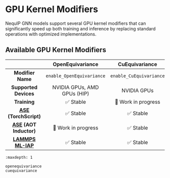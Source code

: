 # GPU Kernel Modifiers

NequIP GNN models support several GPU kernel modifiers that can significantly speed up both training and inference by replacing standard operations with optimized implementations.

## Available GPU Kernel Modifiers

|  | <center>**OpenEquivariance**</center> | <center>**CuEquivariance**</center> |
|--|---------------------------------------|-------------------------------------|
| <center>**Modifier Name**</center> | <center>`enable_OpenEquivariance`</center> | <center>`enable_CuEquivariance`</center> |
| <center>**Supported Devices**</center> | <center>NVIDIA GPUs, AMD GPUs (HIP)</center> | <center>NVIDIA GPUs</center> |
| <center>**Training**</center> | <center>✅ Stable</center> | <center>🔨 Work in progress</center> |
| <center>**[ASE](../../integrations/ase.md) (TorchScript)**</center> | <center>✅ Stable</center> | <center>✅ Stable</center> |
| <center>**[ASE](../../integrations/ase.md) (AOT Inductor)**</center> | <center>🔨 Work in progress</center> | <center>✅ Stable</center> |
| <center>**[LAMMPS ML-IAP](../../integrations/lammps/mliap.md)**</center> | <center>✅ Stable</center> | <center>✅ Stable</center> |

```{toctree}
:maxdepth: 1

openequivariance
cuequivariance
```